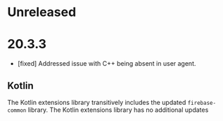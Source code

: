 # Unreleased

# 20.3.3

- [fixed] Addressed issue with C++ being absent in user agent.

## Kotlin

The Kotlin extensions library transitively includes the updated
`firebase-common` library. The Kotlin extensions library has no additional
updates
